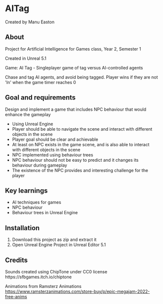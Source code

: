 # AITag
Created by Manu Easton

<h2>About</h2>
Project for Artificial Intelligence for Games class, Year 2, Semester 1

Created in Unreal 5.1

Game: AI Tag - Singleplayer game of tag versus AI-controlled agents

Chase and tag AI agents, and avoid being tagged. Player wins if they are not 'In' when the game timer reaches 0

<h2>Goal and requirements</h2>
Design and implement a game that includes NPC behaviour that would enhance the gameplay

- Using Unreal Engine
- Player should be able to navigate the scene and interact with different objects in the scene
- Player goal should be clear and achievable
- At least on NPC exists in the game scene, and is also able to interact with different objects in the scene
- NPC implemented using behaviour trees
- NPC behaviour should not be easy to predict and it changes its behaviour during gameplay
- The existence of the NPC provides and interesting challenge for the player

<h2>Key learnings</h2>

- AI techniques for games
- NPC behaviour
- Behaviour trees in Unreal Engine

<h2>Installation</h2>

1. Download this project as zip and extract it
2. Open Unreal Engine Project in Unreal Editor 5.1

<h2>Credits</h2>
Sounds created using ChipTone under CC0 license 
https://sfbgames.itch.io/chiptone

Animations from Ramsterz Animations
https://www.ramsterzanimations.com/store-buy/p/epic-megajam-2022-free-anims
